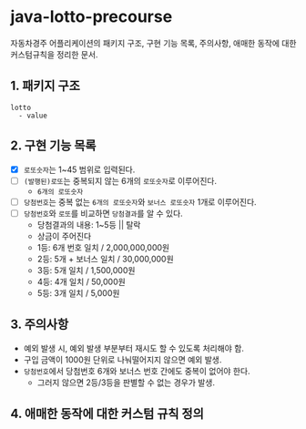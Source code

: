 # java-lotto-precourse

자동차경주 어플리케이션의 패키지 구조, 구현 기능 목록, 주의사항, 애매한 동작에 대한 커스텀규칙을 정리한 문서.

## 1. 패키지 구조

```
lotto
  - value
```

## 2. 구현 기능 목록

- [x] `로또숫자`는 1~45 범위로 입력된다.
- [ ] `(발행된)로또`는 중복되지 않는 6개의 `로또숫자`로 이루어진다.
    - `6개의 로또숫자`
- [ ] `당첨번호`는 중복 없는 `6개의 로또숫자`와 `보너스 로또숫자` 1개로 이루어진다.
- [ ] `당첨번호`와 `로또`를 비교하면 `당첨결과`를 알 수 있다.
    - 당첨결과의 내용: 1~5등 || 탈락
    - 상금이 주어진다
    - 1등: 6개 번호 일치 / 2,000,000,000원
    - 2등: 5개 + 보너스 일치 / 30,000,000원
    - 3등: 5개 일치 / 1,500,000원
    - 4등: 4개 일치 / 50,000원
    - 5등: 3개 일치 / 5,000원

## 3. 주의사항

- 예외 발생 시, 예외 발생 부분부터 재시도 할 수 있도록 처리해야 함.
- 구입 금액이 1000원 단위로 나눠떨어지지 않으면 예외 발생.
- `당첨번호`에서 당첨번호 6개와 보너스 번호 간에도 중복이 없어야 한다.
    - 그러지 않으면 2등/3등을 판별할 수 없는 경우가 발생.

## 4. 애매한 동작에 대한 커스텀 규칙 정의